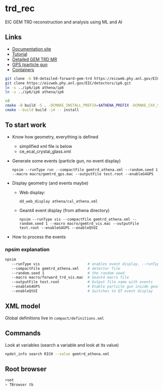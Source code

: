 # trd_rec
EIC GEM TRD reconstruction and analysis using ML and AI

## Links

- [Documentation site](https://doc.athena-eic.org/en/latest/)
- [Tutorial](https://eic.phy.anl.gov/tutorials/eic_tutorial/getting-started/quickstart/)
- [Detailed GEM TRD MR](https://eicweb.phy.anl.gov/EIC/detectors/athena/-/merge_requests/123)
- [GPS (particle gun](https://geant4-userdoc.web.cern.ch/UsersGuides/ForApplicationDeveloper/html/GettingStarted/generalParticleSource.html)
- [Containers](https://hub.docker.com/r/eicweb/jug_xl/tags?page=1&ordering=last_updated)


```bash
git clone -b 59-detailed-forward-gem-trd https://eicweb.phy.anl.gov/EIC/detectors/athena.git
git clone https://eicweb.phy.anl.gov/EIC/detectors/ip6.git
ln -s ../ip6/ip6 athena/ip6
ln -s ../ip6/ip6 athena/ip6

cd 
cmake -B build -S . -DCMAKE_INSTALL_PREFIX=$ATHENA_PREFIX -DCMAKE_CXX_STANDARD=17
cmake --build build -j4 -- install
```

## To start work

- Know how geometry, everything is defined 
   - simplified xml file is below
   - ce_ecal_crystal_glass.xml
   
- Generate some events (particle gun, no event display)
   ```
   npsim --runType run --compactFile gemtrd_athena.xml --random.seed 1 --macro macro/gemtrd_gps.mac --outputFile test.root --enableG4GPS
   ```

- Display geometry (and events maybe)
    - Web display:
       ```
       dd_web_display athena/cal_athena.xml
       ```
    - Geant4 event display (from athena directory)
       ```
       npsim --runType vis --compactFile gemtrd_athena.xml --random.seed 1 --macro macro/gemtrd_vis.mac --outputFile test.root --enableG4GPS --enableQtUI
       ```
- How to process the events


### npsim explanation

```bash
npsim 
   --runType vis                      # enables event display, --runType run - no event display
   --compactFile gemtrd_athena.xml    # detector file 
   --random.seed 1                    # the random seed
   --macro macro/forward_trd_vis.mac  # Geant4 macro file
   --outputFile test.root             # Output file name with events
   --enableG4GPS                      # Enable particle gun inside geant
   --enableQtUI                       # Switches to QT event display
```

## XML model

Global definitions live in `compact/definitions.xml`

## Commands

Look at variables (search a variable and look at its value)

```bash
npdet_info search RICH --value gemtrd_athena.xml
```

## Root browser

```bash
root
> TBrowser tb

```